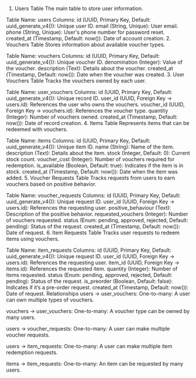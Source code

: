1. Users Table
The main table to store user information.

Table Name: users
Columns:
id (UUID, Primary Key, Default: uuid_generate_v4()): Unique user ID.
email (String, Unique): User email.
phone (String, Unique): User's phone number for password reset.
created_at (Timestamp, Default: now()): Date of account creation.
2. Vouchers Table
Stores information about available voucher types.

Table Name: vouchers
Columns:
id (UUID, Primary Key, Default: uuid_generate_v4()): Unique voucher ID.
denomination (Integer): Value of the voucher.
description (Text): Details about the voucher.
created_at (Timestamp, Default: now()): Date when the voucher was created.
3. User Vouchers Table
Tracks the vouchers owned by each user.

Table Name: user_vouchers
Columns:
id (UUID, Primary Key, Default: uuid_generate_v4()): Unique record ID.
user_id (UUID, Foreign Key → users.id): References the user who owns the vouchers.
voucher_id (UUID, Foreign Key → vouchers.id): References the voucher type.
quantity (Integer): Number of vouchers owned.
created_at (Timestamp, Default: now()): Date of record creation.
4. Items Table
Represents items that can be redeemed with vouchers.

Table Name: items
Columns:
id (UUID, Primary Key, Default: uuid_generate_v4()): Unique item ID.
name (String): Name of the item.
description (Text): Details about the item.
stock (Integer, Default: 0): Current stock count.
voucher_cost (Integer): Number of vouchers required for redemption.
is_available (Boolean, Default: true): Indicates if the item is in stock.
created_at (Timestamp, Default: now()): Date when the item was added.
5. Voucher Requests Table
Tracks requests from users to earn vouchers based on positive behavior.

Table Name: voucher_requests
Columns:
id (UUID, Primary Key, Default: uuid_generate_v4()): Unique request ID.
user_id (UUID, Foreign Key → users.id): References the requesting user.
positive_behaviour (Text): Description of the positive behavior.
requested_vouchers (Integer): Number of vouchers requested.
status (Enum: pending, approved, rejected, Default: pending): Status of the request.
created_at (Timestamp, Default: now()): Date of request.
6. Item Requests Table
Tracks user requests to redeem items using vouchers.

Table Name: item_requests
Columns:
id (UUID, Primary Key, Default: uuid_generate_v4()): Unique request ID.
user_id (UUID, Foreign Key → users.id): References the requesting user.
item_id (UUID, Foreign Key → items.id): References the requested item.
quantity (Integer): Number of items requested.
status (Enum: pending, approved, rejected, Default: pending): Status of the request.
is_preorder (Boolean, Default: false): Indicates if it’s a pre-order request.
created_at (Timestamp, Default: now()): Date of request.
Relationships
users → user_vouchers:
One-to-many: A user can own multiple types of vouchers.

vouchers → user_vouchers:
One-to-many: A voucher type can be owned by many users.

users → voucher_requests:
One-to-many: A user can make multiple voucher requests.

users → item_requests:
One-to-many: A user can make multiple item redemption requests.

items → item_requests:
One-to-many: An item can be requested by many users.